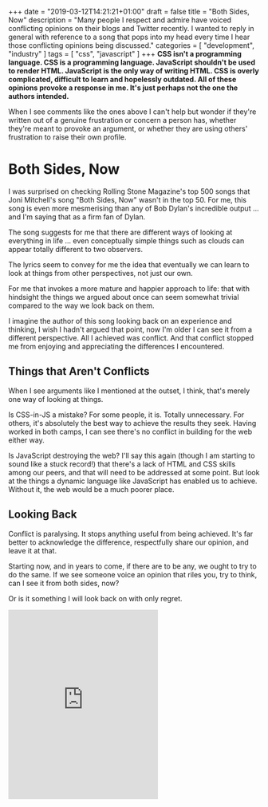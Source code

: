 +++
date = "2019-03-12T14:21:21+01:00"
draft = false
title = "Both Sides, Now"
description = "Many people I respect and admire have voiced conflicting opinions on their blogs and Twitter recently. I wanted to reply in general with reference to a song that pops into my head every time I hear those conflicting opinions being discussed."
categories = [
  "development",
  "industry"
]
tags = [
    "css",
   "javascript"
]
+++
**CSS isn't a programming language. CSS is a programming language. JavaScript shouldn't be used to render HTML. JavaScript is the only way of writing HTML. CSS is overly complicated, difficult to learn and hopelessly outdated. All of these opinions provoke a response in me. It's just perhaps not the one the authors intended.**

When I see comments like the ones above I can't help but wonder if they're written out of a genuine frustration or concern a person has, whether they're meant to provoke an argument, or whether they are using others' frustration to raise their own profile.

# Both Sides, Now

I was surprised on checking Rolling Stone Magazine's top 500 songs that Joni Mitchell's song "Both Sides, Now" wasn't in the top 50. For me, this song is even more mesmerising than any of Bob Dylan's incredible output ... and I'm saying that as a firm fan of Dylan.

The song suggests for me that there are different ways of looking at everything in life ... even conceptually simple things such as clouds can appear totally different to two observers.

The lyrics seem to convey for me the idea that eventually we can learn to look at things from other perspectives, not just our own.

For me that invokes a more mature and happier approach to life: that with hindsight the things we argued about once can seem somewhat trivial compared to the way we look back on them.

I imagine the author of this song looking back on an experience and thinking, I wish I hadn't argued that point, now I'm older I can see it from a different perspective. All I achieved was conflict. And that conflict stopped me from enjoying and appreciating the differences I encountered.


## Things that Aren't Conflicts

When I see arguments like I mentioned at the outset, I think, that's merely one way of looking at things.

Is CSS-in-JS a mistake? For some people, it is. Totally unnecessary. For others, it's absolutely the best way to achieve the results they seek. Having worked in both camps, I can see there's no conflict in building for the web either way.

Is JavaScript destroying the web? I'll say this again (though I am starting to sound like a stuck record!) that there's a lack of HTML and CSS skills among our peers, and that will need to be addressed at some point. But look at the things a dynamic language like JavaScript has enabled us to achieve. Without it, the web would be a much poorer place.


## Looking Back

Conflict is paralysing. It stops anything useful from being achieved. It's far better to acknowledge the difference, respectfully share our opinion, and leave it at that.

Starting now, and in years to come, if there are to be any, we ought to try to do the same. If we see someone voice an opinion that riles you, try to think, can I see it from both sides, now?

Or is it something I will look back on with only regret.

<iframe src="https://open.spotify.com/embed/track/1pjATX7sbd6Y4jMVqIvzHk" width="300" height="380" frameborder="0" allowtransparency="true" allow="encrypted-media"></iframe>
